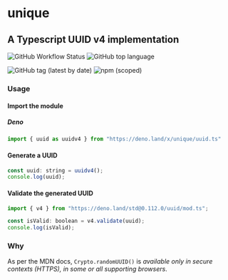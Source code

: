 # unique

## A Typescript UUID v4 implementation

![GitHub Workflow Status](https://img.shields.io/github/workflow/status/ma1ted/uuid/Test)
![GitHub top language](https://img.shields.io/github/languages/top/ma1ted/uuid)

![GitHub tag (latest by date)](https://img.shields.io/github/v/tag/ma1ted/uuid)
![npm (scoped)](https://img.shields.io/npm/v/@malted/unique)

### Usage

#### Import the module

##### Deno
```js
import { uuid as uuidv4 } from "https://deno.land/x/unique/uuid.ts"
```

#### Generate a UUID

```js
const uuid: string = uuidv4();
console.log(uuid);
```

#### Validate the generated UUID

```js
import { v4 } from "https://deno.land/std@0.112.0/uuid/mod.ts";

const isValid: boolean = v4.validate(uuid);
console.log(isValid);
```

### Why

As per the MDN docs, `Crypto.randomUUID()` is _available only in secure contexts
(HTTPS), in some or all supporting browsers_.

<!--https://wicg.github.io/uuid/#dom-crypto-randomuuid-->
